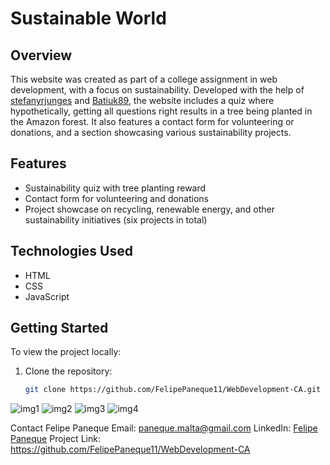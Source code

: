 # Sustainable World

## Overview
This website was created as part of a college assignment in web development, with a focus on sustainability. Developed with the help of [stefanyrjunges](https://github.com/stefanyrjunges) and [Batiuk89](https://github.com/Batiuk89), the website includes a quiz where hypothetically, getting all questions right results in a tree being planted in the Amazon forest. It also features a contact form for volunteering or donations, and a section showcasing various sustainability projects.

## Features
- Sustainability quiz with tree planting reward
- Contact form for volunteering and donations
- Project showcase on recycling, renewable energy, and other sustainability initiatives (six projects in total)

## Technologies Used
- HTML
- CSS
- JavaScript

## Getting Started
To view the project locally:
1. Clone the repository:
   ```bash
   git clone https://github.com/FelipePaneque11/WebDevelopment-CA.git

![img1](https://github.com/FelipePaneque11/WebDevelopment-CA/assets/146108025/6e8d1ec9-1fb7-443d-b35f-0087ea91b6ae)
![img2](https://github.com/FelipePaneque11/WebDevelopment-CA/assets/146108025/d7db035b-1151-411d-969f-ca09c70387bb)
![img3](https://github.com/FelipePaneque11/WebDevelopment-CA/assets/146108025/a49ffb68-67bc-446f-b69b-1b8796a5ae75)
![img4](https://github.com/FelipePaneque11/WebDevelopment-CA/assets/146108025/c539d588-1023-4386-be66-cd61360788e6)

Contact
Felipe Paneque
Email: paneque.malta@gmail.com
LinkedIn: [Felipe Paneque](https://www.linkedin.com/in/felipepaneque1/)
Project Link: https://github.com/FelipePaneque11/WebDevelopment-CA
